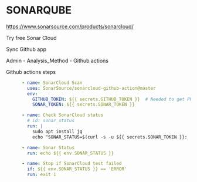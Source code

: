 # SONARQUBE <!-- omit in toc -->


https://www.sonarsource.com/products/sonarcloud/

Try free Sonar Cloud

Sync Github app

Admin - Analysis_Method - Github actions

Github actions steps
```yaml
      - name: SonarCloud Scan
        uses: SonarSource/sonarcloud-github-action@master
        env:
          GITHUB_TOKEN: ${{ secrets.GITHUB_TOKEN }}  # Needed to get PR information, if any
          SONAR_TOKEN: ${{ secrets.SONAR_TOKEN }}

      - name: Check SonarCloud status
        # id: sonar_status
        run: |
          sudo apt install jq
          echo "SONAR_STATUS=$(curl -s -u ${{ secrets.SONAR_TOKEN }}: 'https://sonarcloud.io/api/qualitygates/project_status?projectKey=<PROJECT>' | jq -r '.projectStatus.status')" >> $GITHUB_ENV

      - name: Sonar Status
        run: echo ${{ env.SONAR_STATUS }}

      - name: Stop if SonarCloud test failed
        if: ${{ env.SONAR_STATUS }} == 'ERROR'
        run: exit 1
```
